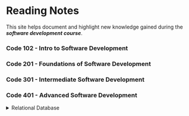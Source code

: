 
 # Reading Notes 

 This site helps document and highlight new knowledge gained during the ***software development course***.


### Code 102 - Intro to Software Development
### Code 201 - Foundations of Software Development
### Code 301 - Intermediate Software Development
### Code 401 - Advanced Software Development



<details>
<summary>Relational Database</summary>
<p>

## Relational Database & SQL

<b>A relational database</b> is a database organized according to the relational model of data. It can helps us to cut down on duplicated data and provides a much more useful data structure for us to interact with.

<b>SQL</b> which stands for Structured Query Language,is a programming language that is used by most relational database management systems (RDBMS) to manage data stored in tables.
It is particularly helpful because it can:

- Execute queries against a database.
- Retrieve data from a database.
- Insert records into a database.
- Update records in a database.
- Delete records from a database.
- Create new databases, or new tables in a database.

This is the images related to sql tasks in [ SQL Bolt](https://sqlbolt.com/)
<p align="center">

![This is an image](pics/task1.PNG)  
![This is an image](pics/Task2.PNG)
![This is an image](pics/task3.PNG)
![This is an image](pics/task4.PNG)
![This is an image](pics/task5.PNG)
![This is an image](pics/task6.PNG)
![This is an image](pics/task13.PNG)
![This is an image](pics/task14.PNG)
![This is an image](pics/task15.PNG)
![This is an image](pics/task16.PNG)
![This is an image](pics/task17.PNG)
![This is an image](pics/task18.PNG)
</p>



</p>
</details>